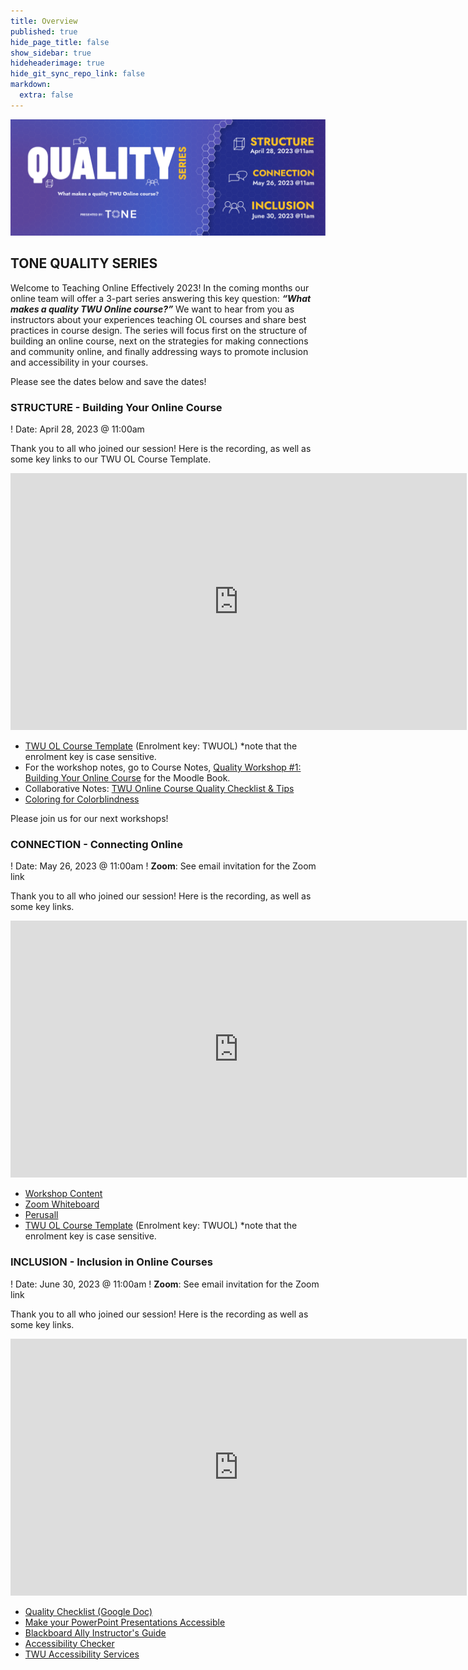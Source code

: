 ```yaml
---
title: Overview
published: true
hide_page_title: false
show_sidebar: true
hideheaderimage: true
hide_git_sync_repo_link: false
markdown:
  extra: false
---
```


![](2_4quality.png)

## TONE QUALITY SERIES

Welcome to Teaching Online Effectively 2023!  In the coming months our online team will offer a 3-part series answering this key question: ***“What makes a quality TWU Online course?”***  We want to hear from you as instructors about your experiences teaching OL courses and share best practices in course design.  The series will focus first on the structure of building an online course, next on the strategies for making connections and community online, and finally addressing ways to promote inclusion and accessibility in your courses.

Please see the dates below and save the dates!  

### STRUCTURE - Building Your Online Course

! Date: April 28, 2023 @ 11:00am 

Thank you to all who joined our session!  Here is the recording, as well as some key links to our TWU OL Course Template.

<iframe src="https://player.vimeo.com/video/822796633?h=b2bacd6142&amp;badge=0&amp;autopause=0&amp;player_id=0&amp;app_id=58479" width="730" height="411" frameborder="0" allow="autoplay; fullscreen; picture-in-picture" allowfullscreen title="TONE 04.28.2023: Quality Series - Structure"></iframe>

- [TWU OL Course Template](https://learn.twu.ca/course/view.php?id=23624&section=0#tabs-tree-start) (Enrolment key: TWUOL) *note that the enrolment key is case sensitive.
- For the workshop notes, go to Course Notes, [Quality Workshop #1: Building Your Online Course](https://learn.twu.ca/mod/book/view.php?id=882968) for the Moodle Book. 
- Collaborative Notes: [TWU Online Course Quality Checklist & Tips](https://docs.google.com/document/d/1O36WYMLFnjbSGnstodHGLOQ1Ee7NT1wnWnZ8y0uLMSk/edit)
- [Coloring for Colorblindness](https://davidmathlogic.com/colorblind/#%23D81B60-%231E88E5-%23FFC107-%23004D40)

Please join us for our next workshops!
### CONNECTION - Connecting Online

! Date: May 26, 2023 @ 11:00am 
! **Zoom**: See email invitation for the Zoom link

Thank you to all who joined our session!  Here is the recording, as well as some key links.

<iframe src="https://player.vimeo.com/video/831624991?h=e3b63b59e4&amp;badge=0&amp;autopause=0&amp;player_id=0&amp;app_id=58479" width="730" height="411" frameborder="0" allow="autoplay; fullscreen; picture-in-picture" allowfullscreen title="TONE 04.28.2023: Quality Series - Structure"></iframe>

- [Workshop Content](https://multi-access.twu.ca/learning-design/quality)  
- [Zoom Whiteboard](https://zoom.us/wb/doc/gXNU36k0QmCGeXeeLdDH_w/p/76603386915)  
- [Perusall](https://www.perusall.com)  
- [TWU OL Course Template](https://learn.twu.ca/course/view.php?id=23624&section=0#tabs-tree-start) (Enrolment key: TWUOL) *note that the enrolment key is case sensitive.  

### INCLUSION - Inclusion in Online Courses

! Date: June 30, 2023 @ 11:00am 
! **Zoom**: See email invitation for the Zoom link

Thank you to all who joined our session!  Here is the recording as well as some key links.

<iframe src="https://player.vimeo.com/video/856829462?h=e6a7b60478&amp;badge=0&amp;autopause=0&amp;player_id=0&amp;app_id=58479" width="730" height="411" frameborder="0" allow="autoplay; fullscreen; picture-in-picture" allowfullscreen title="TONE 06.30.2023: Quality Series - Inclusion"></iframe>

- [Quality Checklist (Google Doc)](https://docs.google.com/document/d/1O36WYMLFnjbSGnstodHGLOQ1Ee7NT1wnWnZ8y0uLMSk/edit)  
- [Make your PowerPoint Presentations Accessible](https://support.microsoft.com/en-us/office/make-your-powerpoint-presentations-accessible-to-people-with-disabilities-6f7772b2-2f33-4bd2-8ca7-dae3b2b3ef25)  
- [Blackboard Ally Instructor's Guide](https://help.blackboard.com/Ally/Ally_for_LMS/Instructor)  
- [Accessibility Checker](https://www.accessibilitychecker.org)  
- [TWU Accessibility Services](https://www.twu.ca/learning-commons/centre-accessible-learning/accessibility-services)  